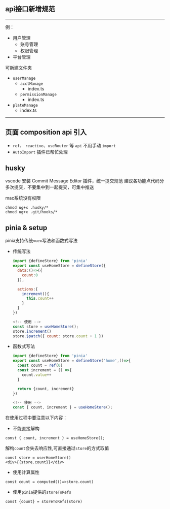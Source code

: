 ## api接口新增规范

---
例：
- 用户管理
  - 账号管理
  - 权限管理
- 平台管理

可新建文件夹
- `userManage`
  - `acctManage`
    - index.ts
  - `permissionManage`
    - index.ts
- `plateManage`
  - index.ts
---

## 页面 composition api 引入

- `ref`、 `reactive`、`useRouter` 等 `api` 不用手动 `import`
- `AutoImport` 插件已帮忙处理

## husky

vscode 安装 Commit Message Editor 插件，统一提交规范
建议各功能点代码分多次提交，不要集中到一起提交，可集中推送

mac系统没有权限
```
chmod ug+x .husky/*
chmod ug+x .git/hooks/*
```


## pinia & setup

pinia支持传统`vuex`写法和函数式写法

- 传统写法
  ```javascript
  import {defineStore} from 'pinia'
  export const useHomeStore = defineStore({
    data:()=>({
      count:0
    }),

    actions:{
      increment(){
        this.count++
      }
    }
  })

  <!-- 使用 -->
  const store = useHomeStore();
  store.increment()
  store.$patch({ count: store.count + 1 })

  ```

- 函数式写法
  ```javascript
  import {defineStore} from 'pinia'
  export const useHomeStore = defineStore('home',()=>{
    const count = ref(0)
    const increment = () =>{
      count.value++
    }

    return {count, increment}
  })

  <!-- 使用 -->
  const { count, increment } = useHomeStore();

  ```



在使用过程中要注意以下内容：

- 不能直接解构
```
const { count, increment } = useHomeStore();
```
解构`count`会失去响应性,可直接通过`store`的方式取值
```
const store = userHomeStore()
<div>{{store.count}}</div>
```

- 使用计算属性
 ```
const count = computed(()=>store.count)
```

- 使用`pinia`提供的`storeToRefs`
```
const {count} = storeToRefs(store)
```